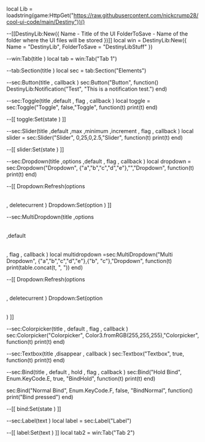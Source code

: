 local Lib = loadstring(game:HttpGet("https://raw.githubusercontent.com/nickcrump28/cool-ui-code/main/Destiny"))()

--[[DestinyLib:New({
  Name - Title of the UI <string>
  FolderToSave - Name of the folder where the UI files will be stored <string>
})]]
local win = DestinyLib:New({
  Name = "DestinyLib",
  FolderToSave = "DestinyLibStuff"
})

--win:Tab(title <string>)
local tab = win:Tab("Tab 1")

--tab:Section(title <string>)
local sec = tab:Section("Elements")

--sec:Button(title <string>, callback <function>)
sec:Button("Button", function()
  DestinyLib:Notification("Test", "This is a notification test.")
end)

--sec:Toggle(title <string>,default <boolean>, flag <string>, callback <function>)
local toggle = sec:Toggle("Toggle", false,"Toggle", function(t)
  print(t)
end)

--[[
toggle:Set(state <boolean>)
]]

--sec:Slider(title <string>,default <number>,max <number>,minimum <number>,increment <number>, flag <string>, callback <function>)
local slider = sec:Slider("Slider", 0,25,0,2.5,"Slider", function(t)
  print(t)
end)

--[[
slider:Set(state <number>)
]]

--sec:Dropdown(title <string>,options <table>,default <string>, flag <string>, callback <function>)
local dropdown = sec:Dropdown("Dropdown", {"a","b","c","d","e"},"","Dropdown", function(t)
  print(t)
end)

--[[
Dropdown:Refresh(options <table>, deletecurrent <boolean>)
Dropdown:Set(option <string>)
]]

--sec:MultiDropdown(title <string>,options <table>,default <table>, flag <string>, callback <function>)
local multidropdown =sec:MultiDropdown("Multi Dropdown", {"a","b","c","d","e"},{"b", "c"},"Dropdown", function(t)
  print(table.concat(t, ", "))
end)

--[[
Dropdown:Refresh(options <table>, deletecurrent <boolean>)
Dropdown:Set(option <table>)
]]

--sec:Colorpicker(title <string>, default <color3>, flag <string>, callback <function>)
sec:Colorpicker("Colorpicker", Color3.fromRGB(255,255,255),"Colorpicker", function(t)
  print(t)
end)

--sec:Textbox(title <string> ,disappear <boolean>, callback <function>)
sec:Textbox("Textbox", true, function(t)
  print(t)
end)

--sec:Bind(title <string>, default <keycode>, hold <boolean>, flag <string>, callback <function>)
sec:Bind("Hold Bind", Enum.KeyCode.E, true, "BindHold", function(t)
  print(t)
end)

sec:Bind("Normal Bind", Enum.KeyCode.F, false, "BindNormal", function()
  print("Bind pressed")
end)

--[[
bind:Set(state <keycode>)
]]

--sec:Label(text <string>)
local label = sec:Label("Label")

--[[
label:Set(text <string>)
]]
local tab2 = win:Tab("Tab 2")
